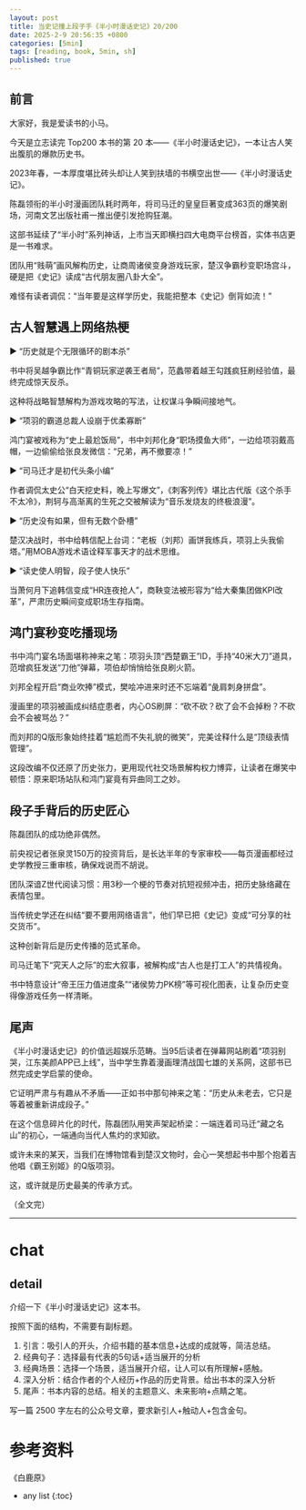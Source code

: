 ```yaml
---
layout: post
title: 当史记撞上段子手《半小时漫话史记》20/200
date: 2025-2-9 20:56:35 +0800
categories: [5min]
tags: [reading, book, 5min, sh]
published: true
---
```


## 前言

大家好，我是爱读书的小马。

今天是立志读完 Top200 本书的第 20 本——《半小时漫话史记》，一本让古人笑出腹肌的爆款历史书。

2023年春，一本厚度堪比砖头却让人笑到扶墙的书横空出世——《半小时漫话史记》。

陈磊领衔的半小时漫画团队耗时两年，将司马迁的皇皇巨著变成363页的爆笑剧场，河南文艺出版社甫一推出便引发抢购狂潮。

这部书延续了“半小时”系列神话，上市当天即横扫四大电商平台榜首，实体书店更是一书难求。

团队用“贱萌”画风解构历史，让商周诸侯变身游戏玩家，楚汉争霸秒变职场宫斗，硬是把《史记》读成“古代朋友圈八卦大全”。

难怪有读者调侃：“当年要是这样学历史，我能把整本《史记》倒背如流！”  

## 古人智慧遇上网络热梗  

▶ “历史就是个无限循环的剧本杀”  

书中将吴越争霸比作“青铜玩家逆袭王者局”，范蠡带着越王勾践疯狂刷经验值，最终完成惊天反杀。

这种将战略智慧解构为游戏攻略的写法，让权谋斗争瞬间接地气。  

▶ “项羽的霸道总裁人设崩于优柔寡断”  

鸿门宴被戏称为“史上最尬饭局”，书中刘邦化身“职场摸鱼大师”，一边给项羽戴高帽，一边偷偷给张良发微信：“兄弟，再不撤要凉！”  

▶ “司马迁才是初代头条小编”  

作者调侃太史公“白天挖史料，晚上写爆文”，《刺客列传》堪比古代版《这个杀手不太冷》，荆轲与高渐离的生死之交被解读为“音乐发烧友的终极浪漫”。  

▶ “历史没有如果，但有无数个卧槽”  

楚汉决战时，书中给韩信配上台词：“老板（刘邦）画饼我练兵，项羽上头我偷塔。”用MOBA游戏术语诠释军事天才的战术思维。  

▶ “读史使人明智，段子使人快乐”  

当萧何月下追韩信变成“HR连夜抢人”，商鞅变法被形容为“给大秦集团做KPI改革”，严肃历史瞬间变成职场生存指南。  

## 鸿门宴秒变吃播现场

书中鸿门宴名场面堪称神来之笔：项羽头顶“西楚霸王”ID，手持“40米大刀”道具，范增疯狂发送“刀他”弹幕，项伯却悄悄给张良刷火箭。

刘邦全程开启“商业吹捧”模式，樊哙冲进来时还不忘端着“彘肩刺身拼盘”。

漫画里的项羽被画成纠结症患者，内心OS刷屏：“砍不砍？砍了会不会掉粉？不砍会不会被骂怂？”

而刘邦的Q版形象始终挂着“尴尬而不失礼貌的微笑”，完美诠释什么是“顶级表情管理”。

这段改编不仅还原了历史张力，更用现代社交场景解构权力博弈，让读者在爆笑中顿悟：原来职场站队和鸿门宴竟有异曲同工之妙。  

## 段子手背后的历史匠心  

陈磊团队的成功绝非偶然。

前央视记者张泉灵150万的投资背后，是长达半年的专家审校——每页漫画都经过史学教授三重审核，确保戏说而不胡说。

团队深谙Z世代阅读习惯：用3秒一个梗的节奏对抗短视频冲击，把历史脉络藏在表情包里。

当传统史学还在纠结“要不要用网络语言”，他们早已把《史记》变成“可分享的社交货币”。  

这种创新背后是历史传播的范式革命。

司马迁笔下“究天人之际”的宏大叙事，被解构成“古人也是打工人”的共情视角。

书中特意设计“帝王压力值进度条”“诸侯势力PK榜”等可视化图表，让复杂历史变得像游戏任务一样清晰。

## 尾声 

《半小时漫话史记》的价值远超娱乐范畴。当95后读者在弹幕网站刷着“项羽别哭，江东美颜APP已上线”，当中学生靠着漫画理清战国七雄的关系网，这部书已然完成史学启蒙的使命。

它证明严肃与有趣从不矛盾——正如书中那句神来之笔：“历史从未老去，它只是等着被重新讲成段子。”  

在这个信息碎片化的时代，陈磊团队用笑声架起桥梁：一端连着司马迁“藏之名山”的初心，一端通向当代人焦灼的求知欲。

或许未来的某天，当我们在博物馆看到楚汉文物时，会心一笑想起书中那个抱着吉他唱《霸王别姬》的Q版项羽。

这，或许就是历史最美的传承方式。  

（全文完）  

--------------------------------------

# chat

## detail

介绍一下《半小时漫话史记》这本书。

按照下面的结构，不需要有副标题。

1. 引言：吸引人的开头，介绍书籍的基本信息+达成的成就等，简洁总结。
2. 经典句子：选择最有代表的5句话+适当展开的分析
3. 经典场景：选择一个场景，适当展开介绍，让人可以有所理解+感触。
4. 深入分析：结合作者的个人经历+作品的历史背景。给出书本的深入分析
5. 尾声：书本内容的总结。相关的主题意义、未来影响+点睛之笔。

写一篇 2500 字左右的公众号文章，要求新引人+触动人+包含金句。


# 参考资料

 《白鹿原》

* any list
{:toc}